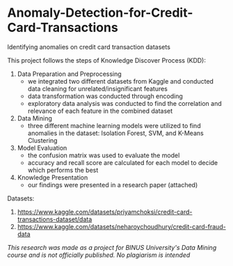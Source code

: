 # Anomaly-Detection-for-Credit-Card-Transactions
Identifying anomalies on credit card transaction datasets

This project follows the steps of Knowledge Discover Process (KDD):
1. Data Preparation and Preprocessing
   - we integrated two different datasets from Kaggle and conducted data cleaning for unrelated/insignificant features
   - data transformation was conducted through encoding 
   - exploratory data analysis was conducted to find the correlation and relevance of each feature in the combined dataset
2. Data Mining
   - three different machine learning models were utilized to find anomalies in the dataset: Isolation Forest, SVM, and K-Means Clustering
3. Model Evaluation
   - the confusion matrix was used to evaluate the model
   - accuracy and recall score are calculated for each model to decide which performs the best
4. Knowledge Presentation
   - our findings were presented in a research paper (attached)
  
Datasets:
1. https://www.kaggle.com/datasets/priyamchoksi/credit-card-transactions-dataset/data 
2. https://www.kaggle.com/datasets/neharoychoudhury/credit-card-fraud-data

_This research was made as a project for BINUS University's Data Mining course and is not officially published. No plagiarism is intended_
